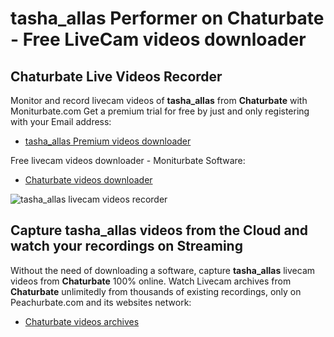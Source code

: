 # tasha_allas Performer on Chaturbate - Free LiveCam videos downloader

## Chaturbate Live Videos Recorder

Monitor and record livecam videos of **tasha_allas** from **Chaturbate** with Moniturbate.com
Get a premium trial for free by just and only registering with your Email address:
* [tasha_allas Premium videos downloader](https://moniturbate.com/request-demo-licence-key.html)

Free livecam videos downloader - Moniturbate Software:
* [Chaturbate videos downloader](https://moniturbate.com/moniturbate-download-software.html)

![tasha_allas livecam videos recorder](https://peachurnet.com/templates/moniturbate-software.png)


## Capture tasha_allas videos from the Cloud and watch your recordings on Streaming

Without the need of downloading a software, capture **tasha_allas** livecam videos from **Chaturbate** 100% online.
Watch Livecam archives from **Chaturbate** unlimitedly from thousands of existing recordings, only on Peachurbate.com and its websites network:
* [Chaturbate videos archives](https://peachurnet.com/)